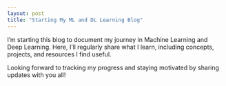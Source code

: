 ```yaml
---
layout: post
title: "Starting My ML and DL Learning Blog"
---
```


I’m starting this blog to document my journey in Machine Learning and Deep Learning. Here, I’ll regularly share what I learn, including concepts, projects, and resources I find useful.

Looking forward to tracking my progress and staying motivated by sharing updates with you all!
